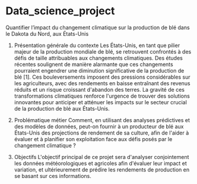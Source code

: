 # Data_science_project
Quantifier l’impact du changement climatique sur la production de blé dans le Dakota du Nord, aux États-Unis

1. Présentation générale du contexte
Les États-Unis, en tant que pilier majeur de la production mondiale de blé, se retrouvent confrontés à des défis de taille attribuables aux changements climatiques. Des études récentes soulignent de manière alarmante que ces changements pourraient engendrer une diminution significative de la production de blé [1]. Ces bouleversements imposent des pressions considérables sur les agriculteurs, avec des rendements en baisse entraînant des revenus réduits et un risque croissant d'abandon des terres. La gravité de ces transformations climatiques renforce l'urgence de trouver des solutions innovantes pour anticiper et atténuer les impacts sur le secteur crucial de la production de blé aux États-Unis.

2. Problématique métier
Comment, en utilisant des analyses prédictives et des modèles de données, peut-on fournir à un producteur de blé aux États-Unis des projections de rendement de sa culture, afin de l'aider à évaluer et à planifier son exploitation face aux défis posés par le changement climatique ?

3. Objectifs
L'objectif principal de ce projet sera d'analyser conjointement les données météorologiques et agricoles afin d'évaluer leur impact et variation, et ultérieurement de prédire les rendements de production en se basant sur ces informations.
